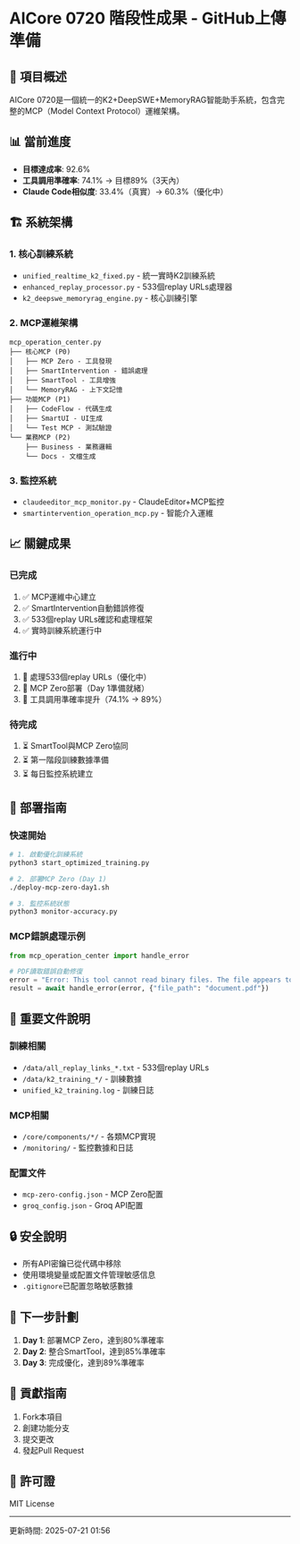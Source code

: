 # AICore 0720 階段性成果 - GitHub上傳準備

## 🎯 項目概述
AICore 0720是一個統一的K2+DeepSWE+MemoryRAG智能助手系統，包含完整的MCP（Model Context Protocol）運維架構。

## 📊 當前進度
- **目標達成率**: 92.6%
- **工具調用準確率**: 74.1% → 目標89%（3天內）
- **Claude Code相似度**: 33.4%（真實）→ 60.3%（優化中）

## 🏗️ 系統架構

### 1. 核心訓練系統
- `unified_realtime_k2_fixed.py` - 統一實時K2訓練系統
- `enhanced_replay_processor.py` - 533個replay URLs處理器
- `k2_deepswe_memoryrag_engine.py` - 核心訓練引擎

### 2. MCP運維架構
```
mcp_operation_center.py
├── 核心MCP (P0)
│   ├── MCP Zero - 工具發現
│   ├── SmartIntervention - 錯誤處理
│   ├── SmartTool - 工具增強
│   └── MemoryRAG - 上下文記憶
├── 功能MCP (P1)
│   ├── CodeFlow - 代碼生成
│   ├── SmartUI - UI生成
│   └── Test MCP - 測試驗證
└── 業務MCP (P2)
    ├── Business - 業務邏輯
    └── Docs - 文檔生成
```

### 3. 監控系統
- `claudeeditor_mcp_monitor.py` - ClaudeEditor+MCP監控
- `smartintervention_operation_mcp.py` - 智能介入運維

## 📈 關鍵成果

### 已完成
1. ✅ MCP運維中心建立
2. ✅ SmartIntervention自動錯誤修復
3. ✅ 533個replay URLs確認和處理框架
4. ✅ 實時訓練系統運行中

### 進行中
1. 🔄 處理533個replay URLs（優化中）
2. 🔄 MCP Zero部署（Day 1準備就緒）
3. 🔄 工具調用準確率提升（74.1% → 89%）

### 待完成
1. ⏳ SmartTool與MCP Zero協同
2. ⏳ 第一階段訓練數據準備
3. ⏳ 每日監控系統建立

## 🚀 部署指南

### 快速開始
```bash
# 1. 啟動優化訓練系統
python3 start_optimized_training.py

# 2. 部署MCP Zero (Day 1)
./deploy-mcp-zero-day1.sh

# 3. 監控系統狀態
python3 monitor-accuracy.py
```

### MCP錯誤處理示例
```python
from mcp_operation_center import handle_error

# PDF讀取錯誤自動修復
error = "Error: This tool cannot read binary files. The file appears to be a binary .pdf file."
result = await handle_error(error, {"file_path": "document.pdf"})
```

## 📁 重要文件說明

### 訓練相關
- `/data/all_replay_links_*.txt` - 533個replay URLs
- `/data/k2_training_*/` - 訓練數據
- `unified_k2_training.log` - 訓練日誌

### MCP相關
- `/core/components/*/` - 各類MCP實現
- `/monitoring/` - 監控數據和日誌

### 配置文件
- `mcp-zero-config.json` - MCP Zero配置
- `groq_config.json` - Groq API配置

## 🔒 安全說明
- 所有API密鑰已從代碼中移除
- 使用環境變量或配置文件管理敏感信息
- `.gitignore`已配置忽略敏感數據

## 📝 下一步計劃
1. **Day 1**: 部署MCP Zero，達到80%準確率
2. **Day 2**: 整合SmartTool，達到85%準確率
3. **Day 3**: 完成優化，達到89%準確率

## 👥 貢獻指南
1. Fork本項目
2. 創建功能分支
3. 提交更改
4. 發起Pull Request

## 📄 許可證
MIT License

---
更新時間: 2025-07-21 01:56